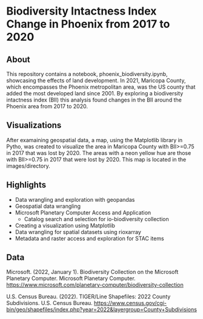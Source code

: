 # Biodiversity Intactness Index Change in Phoenix from 2017 to 2020

## About

This repository contains a notebook, phoenix_biodiversity.ipynb, showcasing the effects of land development. In 2021, Maricopa County, which encompasses the Phoenix metropolitan area, was the US county that added the most developed land since 2001. By exploring a biodiversity intactness index (BII) this analysis found changes in the BII around the Phoenix area from 2017 to 2020.

## Visualizations

After examaining geospatial data, a map, using the Matplotlib library in Pytho, was created to visualize the area in Maricopa County with BII>=0.75 in 2017 that was lost by 2020. The areas with a neon yellow hue are those with BII>=0.75 in 2017 that were lost by 2020. This map is located in the images/directory.

## Highlights

- Data wrangling and exploration with geopandas
- Geospatial data wrangling
- Microsoft Planetary Computer Access and Application
  - Catalog search and selection for io-biodiversity collection
- Creating a visualization using Matplotlib
- Data wrangling for spatial datasets using rioxarray
- Metadata and raster access and exploration for STAC items

## Data

Microsoft. (2022, January 1). Biodiversity Collection on the Microsoft Planetary Computer. Microsoft Planetary Computer. https://www.microsoft.com/planetary-computer/biodiversity-collection

U.S. Census Bureau. (2022). TIGER/Line Shapefiles: 2022 County Subdivisions. U.S. Census Bureau. https://www.census.gov/cgi-bin/geo/shapefiles/index.php?year=2022&layergroup=County+Subdivisions

